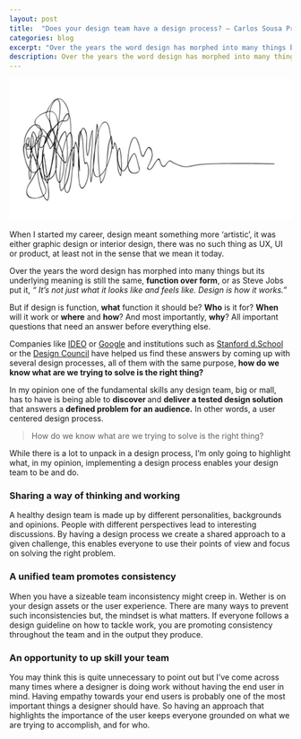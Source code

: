 ```yaml
---
layout: post
title:  "Does your design team have a design process? – Carlos Sousa Product Designer"
categories: blog
excerpt: "Over the years the word design has morphed into many things but its underlying meaning is still the same, function over form."
description: Over the years the word design has morphed into many things but its underlying meaning is still the same, function over form.
---
```

<p><img src="/assets/images/design-process.jpeg" alt="Design process"></p>
<p>When I started my career, design meant something more ‘artistic’, it was either graphic design or interior design, there was no such thing as UX, UI or product, at least not in the sense that we mean it today.</p>
<p>Over the years the word design has morphed into many things but its underlying meaning is still the same, <strong>function over form</strong>, or as Steve Jobs put it, <em>“ It’s not just what it looks like and feels like. Design is how it works.”</em></p>
<p>But if design is function, <strong>what</strong> function it should be? <strong>Who</strong> is it for? <strong>When</strong> will it work or <strong>where</strong> and <strong>how</strong>? And most importantly, <strong>why</strong>? All important questions that need an answer before everything else.</p>
<p>Companies like <a class="color-change" href="https://www.ideo.com/" target="_blank">IDEO</a> or <a class="color-change"  href="http://www.gv.com/sprint/" target="_blank">Google</a> and institutions such as <a class="color-change" href="https://dschool.stanford.edu/resources/a-virtual-crash-course-in-design-thinking" target="_blank">Stanford d.School</a> or the <a class="color-change"  href="https://www.designcouncil.org.uk/news-opinion/design-process-what-double-diamond" target="_blank">Design Council</a> have helped us find these answers by coming up with several design processes, all of them with the same purpose, <strong>how do we know what are we trying to solve is the right thing?</strong></p>
<p>In my opinion one of the fundamental skills any design team, big or mall, has to have is being able to <strong>discover </strong>and <strong>deliver a tested design solution </strong>that answers a <strong>defined problem for an audience.</strong> In other words, a user centered design process.</p>
<blockquote>How do we know what are we trying to solve is the right&nbsp;thing?</blockquote>
<p>While there is a lot to unpack in a design process, I’m only going to highlight what, in my opinion, implementing a design process enables your design team to be and do.</p>
<h3>Sharing a way of thinking and&nbsp;working</h3>
<p>A healthy design team is made up by different personalities, backgrounds and opinions. People with different perspectives lead to interesting discussions. By having a design process we create a shared approach to a given challenge, this enables everyone to use their points of view and focus on solving the right problem.</p>
<h3>A unified team promotes consistency</h3>
<p>When you have a sizeable team inconsistency might creep in. Wether is on your design assets or the user experience. There are many ways to prevent such inconsistencies but, the mindset is what matters. If everyone follows a design guideline on how to tackle work, you are promoting consistency throughout the team and in the output they produce.</p>
<h3>An opportunity to up skill your&nbsp;team</h3>
<p>You may think this is quite unnecessary to point out but I’ve come across many times where a designer is doing work without having the end user in mind. Having empathy towards your end users is probably one of the most important things a designer should have. So having an approach that highlights the importance of the user keeps everyone grounded on what we are trying to accomplish, and for who.</p>
